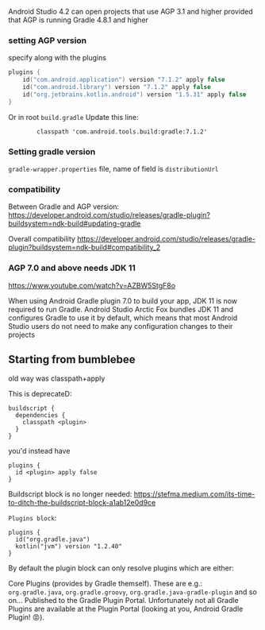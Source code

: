 
Android Studio 4.2 can open projects that use AGP 3.1 and higher provided that AGP is running Gradle 4.8.1 and higher

### setting AGP version

specify along with the plugins 
```kt
plugins {
    id("com.android.application") version "7.1.2" apply false
    id("com.android.library") version "7.1.2" apply false
    id("org.jetbrains.kotlin.android") version "1.5.31" apply false
}
```

Or in root `build.gradle`
Update this line:
```
        classpath 'com.android.tools.build:gradle:7.1.2'
```

### Setting gradle version

`gradle-wrapper.properties` file, name of field is `distributionUrl`

### compatibility

Between Gradle and AGP version:
https://developer.android.com/studio/releases/gradle-plugin?buildsystem=ndk-build#updating-gradle

Overall compatibility
https://developer.android.com/studio/releases/gradle-plugin?buildsystem=ndk-build#compatibility_2


### AGP 7.0 and above needs JDK 11

https://www.youtube.com/watch?v=AZBW5StgF8o

When using Android Gradle plugin 7.0 to build your app, JDK 11 is now required to run Gradle. Android Studio Arctic Fox bundles JDK 11 and configures Gradle to use it by default, which means that most Android Studio users do not need to make any configuration changes to their projects



## Starting from bumblebee

old way was classpath+apply

This is deprecateD:
```
buildscript {
  dependencies {
    classpath <plugin>
  }
}
```

you'd instead have
```
plugins {
  id <plugin> apply false
}
```
Buildscript block is no longer needed:
https://stefma.medium.com/its-time-to-ditch-the-buildscript-block-a1ab12e0d9ce


`Plugins block`:
```
plugins {
  id("org.gradle.java")
  kotlin("jvm") version "1.2.40"
}
```
By default the plugin block can only resolve plugins which are either:

Core Plugins (provides by Gradle themself). These are e.g.: `org.gradle.java`, `org.gradle.groovy`, `org.gradle.java-gradle-plugin` and so on…
Published to the Gradle Plugin Portal.
Unfortunately not all Gradle Plugins are available at the Plugin Portal (looking at you, Android Gradle Plugin! 😡).


